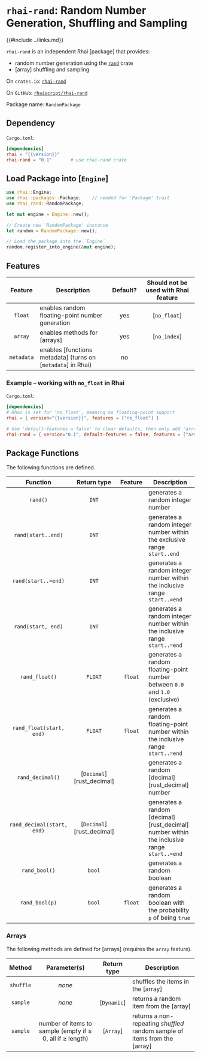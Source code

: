 `rhai-rand`: Random Number Generation, Shuffling and Sampling
=============================================================

{{#include ../links.md}}

`rhai-rand` is an independent Rhai [package] that provides:

* random number generation using the [`rand`](https://crates.io/crates/rand) crate
* [array] shuffling and sampling

On `crates.io`: [`rhai-rand`](https://crates.io/crates/rhai-rand)

On `GitHub`: [`rhaiscript/rhai-rand`](https://github.com/rhaiscript/rhai-rand)

Package name: `RandomPackage`


Dependency
----------

`Cargo.toml`:

```toml
[dependencies]
rhai = "{{version}}"
rhai-rand = "0.1"       # use rhai-rand crate
```


Load Package into [`Engine`]
----------------------------

```rust
use rhai::Engine;
use rhai::packages::Package;    // needed for 'Package' trait
use rhai_rand::RandomPackage;

let mut engine = Engine::new();

// Create new 'RandomPackage' instance
let random = RandomPackage::new();

// Load the package into the `Engine`
random.register_into_engine(&mut engine);
```


Features
--------

|  Feature   | Description                                                  | Default? | Should not be used with Rhai feature |
| :--------: | ------------------------------------------------------------ | :------: | :----------------------------------: |
|  `float`   | enables random floating-point number generation              |   yes    |             [`no_float`]             |
|  `array`   | enables methods for [arrays]                                 |   yes    |             [`no_index`]             |
| `metadata` | enables [functions metadata] (turns on [`metadata`] in Rhai) |    no    |                                      |

### Example &ndash; working with `no_float` in Rhai

`Cargo.toml`:

```toml
[dependencies]
# Rhai is set for 'no_float', meaning no floating-point support
rhai = { version="{{version}}", features = ["no_float"] }

# Use 'default-features = false' to clear defaults, then only add 'array'
rhai-rand = { version="0.1", default-features = false, features = ["array"] }
```


Package Functions
-----------------

The following functions are defined.

|          Function          |        Return type        | Feature | Description                                                                                |
| :------------------------: | :-----------------------: | :-----: | ------------------------------------------------------------------------------------------ |
|          `rand()`          |           `INT`           |         | generates a random integer number                                                          |
|     `rand(start..end)`     |           `INT`           |         | generates a random integer number within the exclusive range `start..end`                  |
|    `rand(start..=end)`     |           `INT`           |         | generates a random integer number within the inclusive range `start..=end`                 |
|     `rand(start, end)`     |           `INT`           |         | generates a random integer number within the inclusive range `start..=end`                 |
|       `rand_float()`       |          `FLOAT`          | `float` | generates a random floating-point number between `0.0` and `1.0` (exclusive)               |
|  `rand_float(start, end)`  |          `FLOAT`          | `float` | generates a random floating-point number within the inclusive range `start..=end`          |
|      `rand_decimal()`      | [`Decimal`][rust_decimal] |         | generates a random [decimal][rust_decimal] number                                          |
| `rand_decimal(start, end)` | [`Decimal`][rust_decimal] |         | generates a random [decimal][rust_decimal] number within the inclusive range `start..=end` |
|       `rand_bool()`        |          `bool`           |         | generates a random boolean                                                                 |
|       `rand_bool(p)`       |          `bool`           | `float` | generates a random boolean with the probability `p` of being `true`                        |


### Arrays

The following methods are defined for [arrays] (requires the `array` feature).

|  Method   |                       Parameter(s)                        | Return type | Description                                                                |
| :-------: | :-------------------------------------------------------: | :---------: | -------------------------------------------------------------------------- |
| `shuffle` |                          _none_                           |             | shuffles the items in the [array]                                          |
| `sample`  |                          _none_                           | [`Dynamic`] | returns a random item from the [array]                                     |
| `sample`  | number of items to sample (empty if ≤ 0, all if ≥ length) |  [`Array`]  | returns a non-repeating _shuffled_ random sample of items from the [array] |
